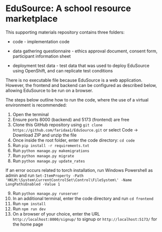 # EduSource: A school resource marketplace
This supporting materials repository contains three folders:

* code - implementation code

* data gathering questionnaire - ethics approval document, consent form, participant information sheet

* deployment test data - test data that was used to deploy EduSource using OpenShift, and can replicate test conditions

There is no executable file because EduSource is a web application. However, the frontend and backend can be configured as described below, allowing EduSource to be run on a browser.

The steps below outline how to run the code, where the use of a virtual environment is recommended:
1. Open the terminal
2. Ensure ports 8000 (backend) and 5173 (frontend) are free
3. Clone this GitHub repository using `git clone https://github.com/faridaa1/EduSource.git` or select Code -> Download ZIP and unzip the file
4. Once inside the root folder, enter the code directory: `cd code`
5. Run `pip install -r requirements.txt`
6. Run `python manage.py makemigrations`
7. Run `python manage.py migrate`
8. Run  `python manage.py update_rates`

If an error occurs related to torch installation, run Windows Powershell as admin and run `Set-ItemProperty -Path 'HKLM:\System\CurrentControlSet\Control\FileSystem\' -Name LongPathsEnabled -Value 1`

9. Run `python manage.py runserver`
10. In an additional terminal, enter the code directory and run `cd frontend`
11. Run `npm install`
12. Run  `npm run dev`
13. On a browser of your choice, enter the URL `http://localhost:8000/signup/` to signup or `http://localhost:5173/` for the home page
